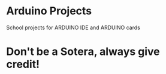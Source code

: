 # Arduino Projects
School projects for ARDUINO IDE and ARDUINO cards
# Don't be a Sotera, always give credit!
